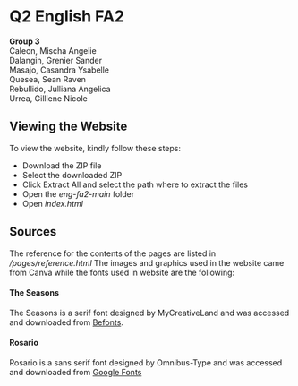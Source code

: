 # Q2 English FA2

**Group 3**
\
Caleon, Mischa Angelie
\
Dalangin, Grenier Sander
\
Masajo, Casandra Ysabelle
\
Quesea, Sean Raven
\
Rebullido, Julliana Angelica
\
Urrea, Gilliene Nicole

## Viewing the Website
To view the website, kindly follow these steps:
* Download the ZIP file
* Select the downloaded ZIP
* Click Extract All and select the path where to extract the files
* Open the *eng-fa2-main* folder
* Open *index.html*

## Sources
The reference for the contents of the pages are listed in */pages/reference.html*
The images and graphics used in the website came from Canva while the fonts used in website are the following:

#### The Seasons
The Seasons is a serif font designed by MyCreativeLand
and was accessed and downloaded from [Befonts](https://befonts.com/the-seasons-font.html).

#### Rosario
Rosario is a sans serif font designed by Omnibus-Type 
and was accessed and downloaded from [Google Fonts](https://fonts.google.com/specimen/Rosario)


